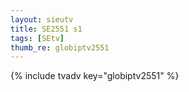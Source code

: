 ```yaml
--- 
layout: sieutv
title: SE2551 s1
tags: [SEtv]
thumb_re: globiptv2551
---
```

{% include tvadv key="globiptv2551" %} 
